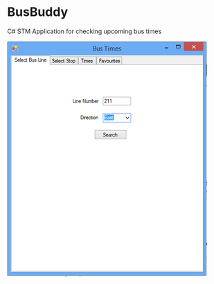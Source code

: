 BusBuddy
========

C# STM Application for checking upcoming bus times


![Alt text](/screenshots/choose.PNG)
